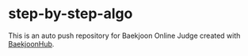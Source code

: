 # step-by-step-algo
This is an auto push repository for Baekjoon Online Judge created with [BaekjoonHub](https://github.com/BaekjoonHub/BaekjoonHub).
